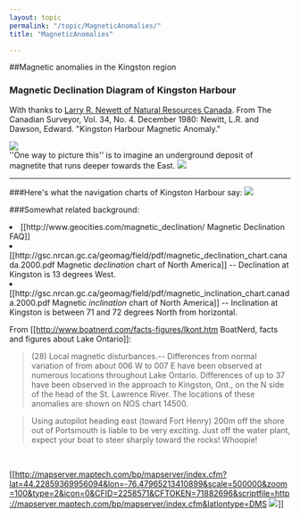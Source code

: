 ```yaml
---
layout: topic
permalink: "/topic/MagneticAnomalies/"
title: "MagneticAnomalies"

---
```


##Magnetic anomalies in the Kingston region

<h3>Magnetic Declination Diagram of Kingston Harbour</h3>
<p>With thanks to <a href="http://www.google.com/search?num=100&hl=en&lr=&newwindow=1&safe=off&c2coff=1&q=Newitt+site%3Anrcan.gc.ca+&btnG=Search">Larry R. Newett of Natural Resources Canada</a>.  From The Canadian Surveyor, Vol. 34, No. 4. December 1980: Newitt, L.R. and Dawson, Edward. "Kingston Harbour Magnetic Anomaly."</p><img src="http://K7Waterfront.org/Images/MagneticAnomaly01b.jpg" class="floatleft">
<div class="imagewrap floatleft">
''One way to picture this'' is to imagine
an underground deposit of magnetite
that runs deeper towards the East.
<img src="http://K7Waterfront.org/Images/MagneticAnomalyExplanation01.jpg">
</div>

<hr>

###Here's what the navigation charts of Kingston Harbour say:
<img src="http://k7waterfront.org/images/MagneticAnomaly2.jpg">

###Somewhat related background:
<li> [[http://www.geocities.com/magnetic_declination/ Magnetic Declination FAQ]]
<li> [[http://gsc.nrcan.gc.ca/geomag/field/pdf/magnetic_declination_chart.canada.2000.pdf Magnetic <i>declination</i> chart of North America]] -- Declination at Kingston is 13 degrees West.
<li> [[http://gsc.nrcan.gc.ca/geomag/field/pdf/magnetic_inclination_chart.canada.2000.pdf Magnetic <i>inclination</i> chart of North America]] -- Inclination at Kingston is between 71 and 72 degrees North from horizontal.

From [[http://www.boatnerd.com/facts-figures/lkont.htm BoatNerd, facts and figures about Lake Ontario]]:
<blockquote>
(28) Local magnetic disturbances.-- Differences from normal variation of from about 006 W to 007 E have been observed at numerous locations throughout Lake Ontario. Differences of up to 37 have been observed in the approach to Kingston, Ont., on the N side of the head of the St. Lawrence River. The locations of these anomalies are shown on NOS chart 14500.
</blockquote>

<blockquote>Using autopilot heading east (toward Fort Henry) 200m off the shore out of Portsmouth is liable to be very exciting. Just off the water plant, expect your boat to steer sharply toward the rocks! Whoopie!</blockquote><br>

[[http://mapserver.maptech.com/bp/mapserver/index.cfm?lat=44.22859369956094&lon=-76.47965213410899&scale=500000&zoom=100&type=2&icon=0&CFID=2258571&CFTOKEN=71882696&scriptfile=http://mapserver.maptech.com/bp/mapserver/index.cfm&latlontype=DMS <img src="Images/MaptechAero.jpg">]]

